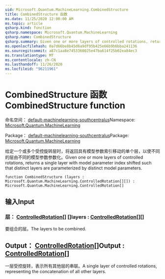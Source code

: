```yaml
---
uid: Microsoft.Quantum.MachineLearning.CombinedStructure
title: CombinedStructure 函数
ms.date: 11/25/2020 12:00:00 AM
ms.topic: article
qsharp.kind: function
qsharp.namespace: Microsoft.Quantum.MachineLearning
qsharp.name: CombinedStructure
qsharp.summary: Given one or more layers of controlled rotations, returns a single layer with model parameter index shifted such that distinct layers are parameterized by distinct model parameters.
ms.openlocfilehash: 0a7d66be8b45d6a9df95b425e66b9b6bba241136
ms.sourcegitcommit: a87c1aa8e7453360025e47ba614f25b02ea84ec3
ms.translationtype: MT
ms.contentlocale: zh-CN
ms.lasthandoff: 11/26/2020
ms.locfileid: "96211961"
---
```

# <a name="combinedstructure-function"></a><span data-ttu-id="d495e-102">CombinedStructure 函数</span><span class="sxs-lookup"><span data-stu-id="d495e-102">CombinedStructure function</span></span>

<span data-ttu-id="d495e-103">命名空间： [default-machinelearning-southcentralus](xref:Microsoft.Quantum.MachineLearning)</span><span class="sxs-lookup"><span data-stu-id="d495e-103">Namespace: [Microsoft.Quantum.MachineLearning](xref:Microsoft.Quantum.MachineLearning)</span></span>

<span data-ttu-id="d495e-104">Package： [default-machinelearning-southcentralus](https://nuget.org/packages/Microsoft.Quantum.MachineLearning)</span><span class="sxs-lookup"><span data-stu-id="d495e-104">Package: [Microsoft.Quantum.MachineLearning](https://nuget.org/packages/Microsoft.Quantum.MachineLearning)</span></span>


<span data-ttu-id="d495e-105">给定一个或多个受控旋转层时，将返回具有模型参数索引移动的单个层，以使不同的层由不同的模型参数参数化。</span><span class="sxs-lookup"><span data-stu-id="d495e-105">Given one or more layers of controlled rotations, returns a single layer with model parameter index shifted such that distinct layers are parameterized by distinct model parameters.</span></span>

```qsharp
function CombinedStructure (layers : Microsoft.Quantum.MachineLearning.ControlledRotation[][]) : Microsoft.Quantum.MachineLearning.ControlledRotation[]
```


## <a name="input"></a><span data-ttu-id="d495e-106">输入</span><span class="sxs-lookup"><span data-stu-id="d495e-106">Input</span></span>

### <a name="layers--controlledrotation"></a><span data-ttu-id="d495e-107">层： [ControlledRotation](xref:Microsoft.Quantum.MachineLearning.ControlledRotation)[] []</span><span class="sxs-lookup"><span data-stu-id="d495e-107">layers : [ControlledRotation](xref:Microsoft.Quantum.MachineLearning.ControlledRotation)[][]</span></span>

<span data-ttu-id="d495e-108">要组合的层。</span><span class="sxs-lookup"><span data-stu-id="d495e-108">The layers to be combined.</span></span>



## <a name="output--controlledrotation"></a><span data-ttu-id="d495e-109">Output： [ControlledRotation](xref:Microsoft.Quantum.MachineLearning.ControlledRotation)[]</span><span class="sxs-lookup"><span data-stu-id="d495e-109">Output : [ControlledRotation](xref:Microsoft.Quantum.MachineLearning.ControlledRotation)[]</span></span>

<span data-ttu-id="d495e-110">一层受控旋转，表示所有其他层的串联。</span><span class="sxs-lookup"><span data-stu-id="d495e-110">A single layer of controlled rotations, representing the concatenation of all other layers.</span></span>